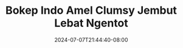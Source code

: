 --- 
title: "Bokep Indo Amel Clumsy Jembut Lebat Ngentot"
description: "    Bokep Indo Amel Clumsy Jembut Lebat Ngentot yandex video full terbaru"
date: 2024-07-07T21:44:40-08:00
file_code: "p95f3sekf5ek"
draft: false
cover: "63zwq4o6dzcjk2u5.jpg"
tags: ["Bokep", "Indo", "Amel", "Clumsy", "Jembut", "Lebat", "Ngentot", "bokep-indo", "bokep-viral", "bokep-ig"]
length: 1742
fld_id: "1482658"
foldername: "Amel clumsy"
categories: ["Amel clumsy"]
views: 0
---